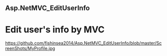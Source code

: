 Asp.NetMVC_EditUserInfo
-----------------------
Edit user's info by MVC
=======================
https://github.com/fishinsea2014/Asp.NetMVC_EditUserInfo/blob/master/ScreenShots/MyProfile.jpg
